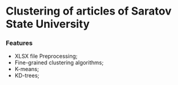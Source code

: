 # Clustering of articles of Saratov State University

### Features

- XLSX file Preprocessing;
- Fine-grained clustering algorithms;
- K-means;
- KD-trees;


